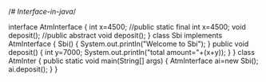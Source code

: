 /*# Interface-in-java*/





interface AtmInterface
{
	int x=4500;
	//public static final int x=4500;
	void deposit();
	//public abstract void deposit();
}
class Sbi implements AtmInterface
{
	Sbi()
	{
		System.out.println("Welcome to Sbi");
	}
	public void deposit()
	{
		int y=7000;
	System.out.println("total amount="+(x+y));
	}
}
class AtmInter
{
	public static void main(String[] args)
	{
	  AtmInterface ai=new Sbi();
      ai.deposit();
	}
}
